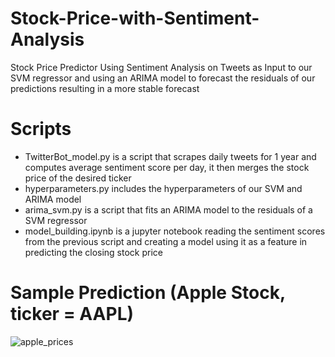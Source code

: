 # Stock-Price-with-Sentiment-Analysis
Stock Price Predictor Using Sentiment Analysis on Tweets as Input to our SVM regressor and using an ARIMA model to forecast the residuals  of our predictions resulting in a more stable forecast

# Scripts
- TwitterBot_model.py is a script that scrapes daily tweets for 1 year and computes average sentiment score per day, it then merges the stock price of the desired ticker <br />
- hyperparameters.py includes the hyperparameters of our SVM and ARIMA model
- arima_svm.py is a script that fits an ARIMA model to the residuals of a SVM regressor
- model_building.ipynb is a jupyter notebook reading the sentiment scores from the previous script and creating a model using it as a feature in predicting the closing stock price

# Sample Prediction (Apple Stock, ticker = AAPL)
![apple_prices](https://user-images.githubusercontent.com/38846737/85500406-71b8d980-b5b1-11ea-9b5d-aa37142b9119.png)
